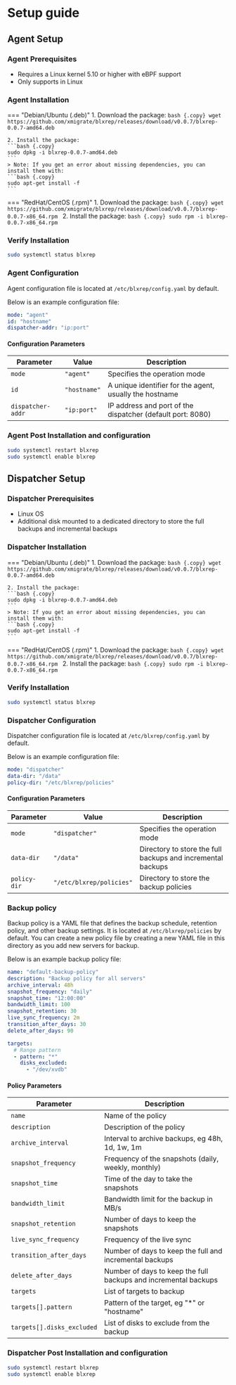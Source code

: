 # Setup guide
## Agent Setup

### Agent Prerequisites
- Requires a Linux kernel 5.10 or higher with eBPF support
- Only supports in Linux

### Agent Installation
=== "Debian/Ubuntu (.deb)"
    1. Download the package:
    ```bash {.copy}
    wget https://github.com/xmigrate/blxrep/releases/download/v0.0.7/blxrep-0.0.7-amd64.deb
    ```

    2. Install the package:
    ```bash {.copy}
    sudo dpkg -i blxrep-0.0.7-amd64.deb
    ```
    > Note: If you get an error about missing dependencies, you can install them with:
    ```bash {.copy}
    sudo apt-get install -f
    ```

=== "RedHat/CentOS (.rpm)"
    1. Download the package:
    ```bash {.copy}
    wget https://github.com/xmigrate/blxrep/releases/download/v0.0.7/blxrep-0.0.7-x86_64.rpm
    ```
    2. Install the package:
    ```bash {.copy}
    sudo rpm -i blxrep-0.0.7-x86_64.rpm
    ```

### Verify Installation
```bash {.copy}
sudo systemctl status blxrep
```
### Agent Configuration

Agent configuration file is located at `/etc/blxrep/config.yaml` by default.

Below is an example configuration file:

```yaml {.copy}
mode: "agent"
id: "hostname"
dispatcher-addr: "ip:port"
```

#### Configuration Parameters

| Parameter | Value | Description |
|-----------|--------|-------------|
| `mode` | `"agent"` | Specifies the operation mode |
| `id` | `"hostname"` | A unique identifier for the agent, usually the hostname |
| `dispatcher-addr` | `"ip:port"` | IP address and port of the dispatcher (default port: 8080) |

### Agent Post Installation and configuration

```bash {.copy}
sudo systemctl restart blxrep
sudo systemctl enable blxrep
```

## Dispatcher Setup

### Dispatcher Prerequisites
- Linux OS
- Additional disk mounted to a dedicated directory to store the full backups and incremental backups

### Dispatcher Installation

=== "Debian/Ubuntu (.deb)"
    1. Download the package:
    ```bash {.copy}
    wget https://github.com/xmigrate/blxrep/releases/download/v0.0.7/blxrep-0.0.7-amd64.deb
    ```

    2. Install the package:
    ```bash {.copy}
    sudo dpkg -i blxrep-0.0.7-amd64.deb
    ```
    > Note: If you get an error about missing dependencies, you can install them with:
    ```bash {.copy}
    sudo apt-get install -f
    ```

=== "RedHat/CentOS (.rpm)"
    1. Download the package:
    ```bash {.copy}
    wget https://github.com/xmigrate/blxrep/releases/download/v0.0.7/blxrep-0.0.7-x86_64.rpm
    ```
    2. Install the package:
    ```bash {.copy}
    sudo rpm -i blxrep-0.0.7-x86_64.rpm
    ```

### Verify Installation
```bash {.copy}
sudo systemctl status blxrep
```

### Dispatcher Configuration

Dispatcher configuration file is located at `/etc/blxrep/config.yaml` by default.

Below is an example configuration file:

```yaml {.copy}
mode: "dispatcher"
data-dir: "/data"
policy-dir: "/etc/blxrep/policies"
```

#### Configuration Parameters

| Parameter | Value | Description |
|-----------|--------|-------------|
| `mode` | `"dispatcher"` | Specifies the operation mode |
| `data-dir` | `"/data"` | Directory to store the full backups and incremental backups |
| `policy-dir` | `"/etc/blxrep/policies"` | Directory to store the backup policies |

### Backup policy

Backup policy is a YAML file that defines the backup schedule, retention policy, and other backup settings. It is located at `/etc/blxrep/policies` by default. You can create a new policy file by creating a new YAML file in this directory as you add new servers for backup.

Below is an example backup policy file:

```yaml {.copy}
name: "default-backup-policy"
description: "Backup policy for all servers"
archive_interval: 48h
snapshot_frequency: "daily"
snapshot_time: "12:00:00"
bandwidth_limit: 100
snapshot_retention: 30
live_sync_frequency: 2m
transition_after_days: 30
delete_after_days: 90

targets:
  # Range pattern
  - pattern: "*"
    disks_excluded: 
      - "/dev/xvdb"
```

#### Policy Parameters

| Parameter | Description |
|-----------|-------------|
| `name` | Name of the policy |
| `description` | Description of the policy |
| `archive_interval` | Interval to archive backups, eg 48h, 1d, 1w, 1m |
| `snapshot_frequency` | Frequency of the snapshots (daily, weekly, monthly) |
| `snapshot_time` | Time of the day to take the snapshots |
| `bandwidth_limit` | Bandwidth limit for the backup in MB/s |
| `snapshot_retention` | Number of days to keep the snapshots |
| `live_sync_frequency` | Frequency of the live sync |
| `transition_after_days` | Number of days to keep the full and incremental backups |
| `delete_after_days` | Number of days to keep the full backups and incremental backups |
| `targets` | List of targets to backup |
| `targets[].pattern` | Pattern of the target, eg "*" or "hostname" |
| `targets[].disks_excluded` | List of disks to exclude from the backup |

### Dispatcher Post Installation and configuration

```bash {.copy}
sudo systemctl restart blxrep
sudo systemctl enable blxrep
```

